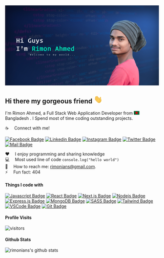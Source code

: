 ![Github Banner](assets/banner.jpg)

## Hi there my gorgeous friend <img src="assets/hello.gif" width="28px" alt="hi">

I'm Rimon Ahmed, a Full Stack Web Application Developer from <img src="assets/bangladesh.png" width="18"/> Bangladesh . I Spend most of time coding outstanding projects.

:coffee: &emsp;Connect with me!

[![Facebook Badge](https://img.shields.io/badge/Facebook-1877F2?style=for-the-badge&logo=facebook&logoColor=white)](https://facebook.com/rimonians) [![Linkedin Badge](https://img.shields.io/badge/LinkedIn-0077B5?style=for-the-badge&logo=linkedin&logoColor=white)](https://www.linkedin.com/in/rimonians/) [![Instagram Badge](https://img.shields.io/badge/Instagram-E4405F?style=for-the-badge&logo=instagram&logoColor=white)](https://instagram.com/rimonians) [![Twitter Badge](https://img.shields.io/badge/Twitter-1DA1F2?style=for-the-badge&logo=twitter&logoColor=white)](https://twitter.com/rimonians) [![Mail Badge](https://img.shields.io/badge/Gmail-D14836?style=for-the-badge&logo=gmail&logoColor=white)](mailto:rimonians@gmail.com)

:hearts: &emsp;I enjoy programming and sharing knowledge <br/>
:computer: &emsp;Most used line of code `console.log("hello world")` <br/>
:e-mail: &emsp;How to reach me: rimonians@gmail.com.<br/>
⚡ &emsp;Fun fact: 404

#### Things I code with

[![Javascript Badge](https://img.shields.io/badge/-Javascript-F0DB4F?style=for-the-badge&labelColor=black&logo=javascript&logoColor=F0DB4F)](#) [![React Badge](https://img.shields.io/badge/-React-61DBFB?style=for-the-badge&labelColor=black&logo=react&logoColor=61DBFB)](#) [![Next.js Badge](https://img.shields.io/badge/next.js-000000?style=for-the-badge&logo=nextdotjs&logoColor=white)](#) [![Nodejs Badge](https://img.shields.io/badge/-Nodejs-3C873A?style=for-the-badge&labelColor=black&logo=node.js&logoColor=3C873A)](#) [![Express.js Badge](https://img.shields.io/badge/Express.js-000000?style=for-the-badge&logo=express&logoColor=white)](#) [![MongoDB Badge](https://img.shields.io/badge/MongoDB-4EA94B?style=for-the-badge&logo=mongodb&logoColor=white)](#) [![SASS Badge](https://img.shields.io/badge/Sass-CC6699?style=for-the-badge&logo=sass&logoColor=white)](#) [![Tailwind Badge](https://img.shields.io/badge/Tailwind%20CSS-092749?style=for-the-badge&logo=tailwindcss&logoColor=06B6D4&labelColor=000000)](#) [![VSCode Badge](https://img.shields.io/badge/Visual_Studio-5C2D91?style=for-the-badge&logo=visual%20studio&logoColor=white)](#) [![Git Badge](https://img.shields.io/badge/Git-F05032?style=for-the-badge&logo=git&logoColor=white)](#)

#### Profile Visits

![visitors](https://visitor-badge.glitch.me/badge?page_id=rimonians.rimonians)

#### Github Stats

![rimonians's github stats](https://github-readme-stats.vercel.app/api?username=rimonians&count_private=true&theme=tokyonight&hide=contribs,prs)


